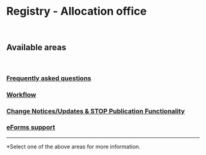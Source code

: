 # Registry - Allocation office
<br>

## Available areas
<br>

### [Frequently asked questions](faq/faq_registry.md)

### [Workflow](documentation/Workflow_Public.md)

### [Change Notices/Updates & STOP Publication Functionality](documentation/STOP_update_and_change_notices_public.md)

### [eForms support](documentation/eForms_support_public.md)
---

*Select one of the above areas for more information.
